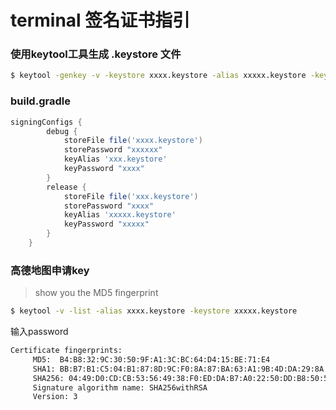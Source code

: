 
# terminal 签名证书指引

### 使用keytool工具生成 .keystore 文件

```bash
$ keytool -genkey -v -keystore xxxx.keystore -alias xxxxx.keystore -keyalg Rsa -keysize 2048 -validity 10000 -keypass xxxxx -storepass xxxxx
```

### build.gradle

```gradle
signingConfigs {
        debug {
            storeFile file('xxxx.keystore')
            storePassword "xxxxxx"
            keyAlias 'xxx.keystore'
            keyPassword "xxxx"
        }
        release {
            storeFile file('xxx.keystore')
            storePassword "xxxx"
            keyAlias 'xxxxx.keystore'
            keyPassword "xxxxx"
        }
    }
```

### 高德地图申请key

> show you the MD5 fingerprint

```bash 
$ keytool -v -list -alias xxxx.keystore -keystore xxxxx.keystore
```

输入password

```bash
Certificate fingerprints:
	 MD5:  B4:B8:32:9C:30:50:9F:A1:3C:BC:64:D4:15:BE:71:E4
	 SHA1: BB:B7:B1:C5:04:B1:87:8D:9C:F0:8A:87:BA:63:A1:9B:4D:DA:29:8A
	 SHA256: 04:49:D0:CD:CB:53:56:49:38:F0:ED:DA:B7:A0:22:50:DD:B8:50:5E:74:83:5F:E6:0B:B1:E6:08:FD:09:63:C7
	 Signature algorithm name: SHA256withRSA
	 Version: 3
```




